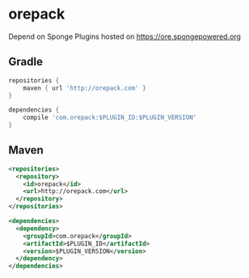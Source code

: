# orepack
Depend on Sponge Plugins hosted on https://ore.spongepowered.org

## Gradle
```gradle
repositories {
    maven { url 'http://orepack.com' }
}

dependencies {
    compile 'com.orepack:$PLUGIN_ID:$PLUGIN_VERSION'
}
```

## Maven
```xml
<repositories>
  <repository>
    <id>orepack</id>
    <url>http://orepack.com</url>
  </repository>
</repositories>

<dependencies>
  <dependency>
    <groupId>com.orepack</groupId>
    <artifactId>$PLUGIN_ID</artifactId>
    <version>$PLUGIN_VERSION</version>
  </dependency>
</dependencies>
```
